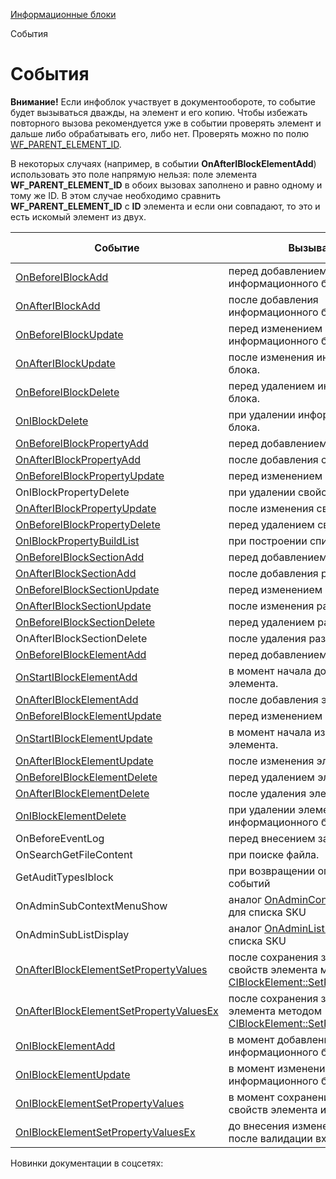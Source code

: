 [Информационные блоки](/api_help/iblock/index.php)

События

События
=======

**Внимание!** Если инфоблок участвует в документообороте, то событие будет вызываться дважды, на элемент и его копию. Чтобы избежать повторного вызова рекомендуется уже в событии проверять элемент и дальше либо обрабатывать его, либо нет. Проверять можно по полю [WF\_PARENT\_ELEMENT\_ID](/api_help/iblock/classes/ciblockelement/getlist.php).

В некоторых случаях (например, в событии **OnAfterIBlockElementAdd**) использовать это поле напрямую нельзя: поле элемента **WF\_PARENT\_ELEMENT\_ID** в обоих вызовах заполнено и равно одному и тому же ID. В этом случае необходимо сравнить **WF\_PARENT\_ELEMENT\_ID** с **ID** элемента и если они совпадают, то это и есть искомый элемент из двух.

| Событие | Вызывается | Метод | С версии |
| --- | --- | --- | --- |
| [OnBeforeIBlockAdd](/api_help/iblock/events/onbeforeiblockadd.php) | перед добавлением информационного блока. | CIBlock::CheckFields | 4.0.6 |
| [OnAfterIBlockAdd](/api_help/iblock/events/onafteriblockadd.php) | после добавления информационного блока. | [Add](/api_help/iblock/classes/ciblock/add.php) | 4.0.6 |
| [OnBeforeIBlockUpdate](/api_help/iblock/events/onbeforeiblockupdate.php) | перед изменением информационного блока. | CIBlock::CheckFields | 4.0.6 |
| [OnAfterIBlockUpdate](/api_help/iblock/events/onafteriblockupdate.php) | после изменения информационного блока. | [Update](/api_help/iblock/classes/ciblock/update.php) | 4.0.6 |
| [OnBeforeIBlockDelete](/api_help/iblock/events/onbeforeiblockdelete.php) | перед удалением информационного блока. | [Delete](/api_help/iblock/classes/ciblock/delete.php) | 3.3.8 |
| [OnIBlockDelete](/api_help/iblock/events/oniblockdelete.php) | при удалении информационного блока. | [Delete](/api_help/iblock/classes/ciblock/delete.php) | 3.2.1 |
| [OnBeforeIBlockPropertyAdd](/api_help/iblock/events/onbeforeiblockpropertyadd.php) | перед добавлением свойства. | CIBlockProperty::CheckFields | 4.0.6 |
| [OnAfterIBlockPropertyAdd](/api_help/iblock/events/onafteriblockpropertyadd.php) | после добавления свойства. | [Add](/api_help/iblock/classes/ciblockproperty/add.php) | 4.0.6 |
| [OnBeforeIBlockPropertyUpdate](/api_help/iblock/events/onbeforeiblockpropertyupdate.php) | перед изменением свойства. | CIBlockProperty::CheckFields | 4.0.6 |
| OnIBlockPropertyDelete | при удалении свойства. | [Delete](/api_help/iblock/classes/ciblockproperty/delete.php) | 4.0.6 |
| [OnAfterIBlockPropertyUpdate](/api_help/iblock/events/onafteriblockpropertyupdate.php) | после изменения свойства. | [Update](/api_help/iblock/classes/ciblockproperty/update.php) | 4.0.6 |
| [OnBeforeIBlockPropertyDelete](/api_help/iblock/events/onbeforeiblockpropertydelete.php) | перед удалением свойства. | [Delete](/api_help/iblock/classes/ciblockproperty/delete.php) | 4.0.6 |
| [OnIBlockPropertyBuildList](/api_help/iblock/events/OnIBlockPropertyBuildList.php) | при построении списка свойств. | [GetUserType](/api_help/iblock/classes/ciblockproperty/GetUserType.php) | 5.1.0 |
| [OnBeforeIBlockSectionAdd](/api_help/iblock/events/onbeforeiblocksectionadd.php) | перед добавлением раздела. | CIBlockSection::CheckFields | 4.0.6 |
| [OnAfterIBlockSectionAdd](/api_help/iblock/events/onafteriblocksectionadd.php) | после добавления раздела. | [Add](/api_help/iblock/classes/ciblocksection/add.php) | 4.0.6 |
| [OnBeforeIBlockSectionUpdate](/api_help/iblock/events/onbeforeiblocksectionupdate.php) | перед изменением раздела. | CIBlockSection::CheckFields | 4.0.6 |
| [OnAfterIBlockSectionUpdate](/api_help/iblock/events/onafteriblocksectionupdate.php) | после изменения раздела. | [Update](/api_help/iblock/classes/ciblocksection/update.php) | 4.0.6 |
| [OnBeforeIBlockSectionDelete](/api_help/iblock/events/onbeforeiblocksectiondelete.php) | перед удалением раздела. | [Delete](/api_help/iblock/classes/ciblocksection/delete.php) | 4.0.6 |
| OnAfterIBlockSectionDelete | после удаления раздела. | [Delete](/api_help/iblock/classes/ciblocksection/delete.php) | 7.0.3 |
| [OnBeforeIBlockElementAdd](/api_help/iblock/events/onbeforeiblockelementadd.php) | перед добавлением элемента. | CIBlockElement::CheckFields | 4.0.6 |
| [OnStartIBlockElementAdd](/api_help/iblock/events/OnStartIBlockElementAdd.php) | в момент начала добавления элемента. | CIBlockElement::CheckFields | 7.1.8 |
| [OnAfterIBlockElementAdd](/api_help/iblock/events/onafteriblockelementadd.php) | после добавления элемента. | [Add](/api_help/iblock/classes/ciblockelement/add.php) | 4.0.6 |
| [OnBeforeIBlockElementUpdate](/api_help/iblock/events/onbeforeiblockelementupdate.php) | перед изменением элемента. | CIBlockElement::CheckFields | 4.0.6 |
| [OnStartIBlockElementUpdate](/api_help/iblock/events/OnStartIBlockElementUpdate.php) | в момент начала изменения элемента. | CIBlockElement::CheckFields | 7.1.8 |
| [OnAfterIBlockElementUpdate](/api_help/iblock/events/onafteriblockelementupdate.php) | после изменения элемента. | [Update](/api_help/iblock/classes/ciblockelement/update.php) | 4.0.6 |
| [OnBeforeIBlockElementDelete](/api_help/iblock/events/onbeforeiblockelementdelete.php) | перед удалением элемента. | [Delete](/api_help/iblock/classes/ciblockelement/delete.php) | 4.0.6 |
| [OnAfterIBlockElementDelete](/api_help/iblock/events/onafteriblockelementdelete.php) | после удаления элемента. | [Delete](/api_help/iblock/classes/ciblockelement/delete.php) | 5.0.0 |
| [OnIBlockElementDelete](/api_help/iblock/events/oniblockelementdelete.php) | при удалении элемента информационного блока. | [Delete](/api_help/iblock/classes/ciblockelement/delete.php) | 3.1.3 |
| OnBeforeEventLog | перед внесением записи в лог. | [Update](/api_help/iblock/classes/ciblockelement/update.php) | 11.0.8 |
| OnSearchGetFileContent | при поиске файла. | CIBlockElement::\_\_GetFileContent | 7.1.1 |
| GetAuditTypesIblock | при возвращении описания журналу событий | CEventIBlock::GetAuditTypes | 11.0.0 |
| OnAdminSubContextMenuShow | аналог [OnAdminContextMenuShow](/api_help/main/events/onadmincontextmenushow.php) для списка SKU | CAdminSubContextMenu::Show | 11.0.12 |
| OnAdminSubListDisplay | аналог [OnAdminListDisplay](/api_help/main/events/onadminlistdisplay.php) для списка SKU | CAdminSubList::Display | 10.0.3 |
| [OnAfterIBlockElementSetPropertyValues](/api_help/iblock/events/onafteriblockelementsetpropertyvalues.php) | после сохранения значений всех свойств элемента методом [CIBlockElement::SetPropertyValues](/api_help/iblock/classes/ciblockelement/setpropertyvalues.php). | [CIBlockElement::SetPropertyValues](/api_help/iblock/classes/ciblockelement/setpropertyvalues.php) | 14.5.1 |
| [OnAfterIBlockElementSetPropertyValuesEx](/api_help/iblock/events/onafteriblockelementsetpropertyvaluesex.php) | после сохранения значений свойств элемента методом [CIBlockElement::SetPropertyValuesEx](/api_help/iblock/classes/ciblockelement/setpropertyvaluesex.php). | [CIBlockElement::SetPropertyValuesEx](/api_help/iblock/classes/ciblockelement/setpropertyvaluesex.php) | 14.5.1 |
| [OnIBlockElementAdd](/api_help/iblock/events/oniblockelementadd.php) | в момент добавления элемента информационного блока. | [CIBlockElement::Add](/api_help/iblock/classes/ciblockelement/add.php) | 15.5.12 |
| [OnIBlockElementUpdate](/api_help/iblock/events/oniblockelementupdate.php) | в момент изменения элемента информационного блока. | [CIBlockElement::Update](/api_help/iblock/classes/ciblockelement/update.php) | 15.5.12 |
| [OnIBlockElementSetPropertyValues](/api_help/iblock/events/oniblockelementsetpropertyvalues.php) | в момент сохранения значений свойств элемента инфоблока. | [CIBlockElement::SetPropertyValues](/api_help/iblock/classes/ciblockelement/setpropertyvalues.php) | 15.5.12 |
| [OnIBlockElementSetPropertyValuesEx](/api_help/iblock/events/oniblockelementsetpropertyvaluesex.php) | до внесения изменений в базу после валидации входящих данных. | [CIBlockElement::SetPropertyValuesEx](/api_help/iblock/classes/ciblockelement/setpropertyvaluesex.php) | 17.6.5 |

Новинки документации в соцсетях:
